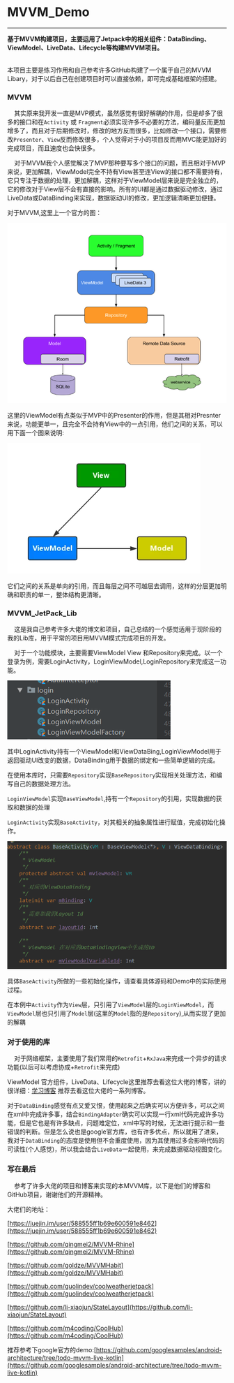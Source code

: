 # MVVM_Demo

----------

**基于MVVM构建项目，主要运用了Jetpack中的相关组件：DataBinding、ViewModel、LiveData、Lifecycle等构建MVVM项目。** </br>

</br> 
本项目主要是练习作用和自己参考许多GitHub构建了一个属于自己的MVVM Libary，对于以后自己在创建项目时可以直接依赖，即可完成基础框架的搭建。

</br>

### MVVM ###



   &nbsp;&nbsp;&nbsp;&nbsp;其实原来我开发一直是MVP模式，虽然感觉有很好解耦的作用，但是却多了很多的接口和在`Activity` 或 `Fragment`必须实现许多不必要的方法，编码量反而更加增多了，而且对于后期修改时，修改的地方反而很多，比如修改一个接口，需要修改`Presenter`、`View`反而修改很多，个人觉得对于小的项目反而用MVC能更加好的完成项目，而且速度也会快很多。
</br>

  &nbsp;&nbsp;&nbsp;&nbsp;对于MVVM我个人感觉解决了MVP那种要写多个接口的问题，而且相对于MVP来说，更加解耦，ViewModel完全不持有View甚至连View的接口都不需要持有，它只专注于数据的处理，更加解耦，这样对于ViewModel层来说是完全独立的，它的修改对于View层不会有直接的影响。所有的UI都是通过数据驱动修改，通过LiveData或DataBinding来实现，数据驱动UI的修改，更加逻辑清晰更加便捷。


   对于MVVM,这里上一个官方的图：


![](pic/mvvm_architecture.png)

 这里的ViewModel有点类似于MVP中的Presenter的作用，但是其相对Presnter来说，功能更单一，且完全不会持有View中的一点引用，他们之间的关系，可以用下面一个图来说明:

![](pic/struct.png)

它们之间的关系是单向的引用，而且每层之间不可越层去调用，这样的分层更加明确和职责的单一，整体结构更清晰。


### MVVM\_JetPack\_Lib ###

&nbsp;&nbsp;&nbsp;&nbsp;这是我自己参考许多大佬的博文和项目，自己总结的一个感觉适用于现阶段的我的Lib库，用于平常的项目用MVVM模式完成项目的开发。
	
&nbsp;&nbsp;&nbsp;&nbsp;对于一个功能模块，主要需要ViewModel View 和Repository来完成。以一个登录为例，需要LoginActivity，LoginViewModel,LoginRepository来完成这一功能。

![](pic/login.PNG)

其中LoginActivity持有一个ViewModel和ViewDataBing,LoginViewModel用于返回驱动UI改变的数据，DataBinding用于数据的绑定和一些简单逻辑的完成。

在使用本库时，只需要`Repository`实现`BaseRepository`实现相关处理方法，和编写自己的数据处理方法。

`LoginViewModel`实现`BaseViewModel`,持有一个`Repository`的引用，实现数据的获取和数据的处理


`LoginActivity`实现`BaseActivity`，对其相关的抽象属性进行赋值，完成初始化操作。

![](pic/LoginActivity.PNG)

具体`BaseActivity`所做的一些初始化操作，请查看具体源码和Demo中的实际使用过程。

在本例中`Activity`作为`View`层，只引用了`ViewModel`层的`LoginViewModel`，而`ViewModel`层也只引用了`Model`层(这里的`Model`指的是`Repository`),从而实现了更加的解耦

### 对于使用的库 ###

&nbsp;&nbsp;&nbsp;&nbsp;对于网络框架，主要使用了我们常用的`Retrofit`+`RxJava`来完成一个异步的请求功能(以后可以考虑协成+`Retrofit`来完成)

ViewModel 官方组件，LiveData、Lifecycle这里推荐去看这位大佬的博客，讲的很详细：[学习博客](https://juejin.im/post/5c53beaf51882562e27e5ad9) 推荐去看这位大佬的一系列博客。

对于`DataBinding`感觉有点又爱又恨，使用起来之后确实可以方便许多，可以之间在xml中完成许多事，结合`BindingAdapter`确实可以实现一行xml代码完成许多功能，但是它也是有许多缺点，问题难定位，xml中写的时候，无法进行提示和一些错误的判断。但是怎么说也是google官方库，也有许多优点，所以就用了进来，我对于`DataBinding`的态度是使用但不会重度使用，因为其使用过多会影响代码的可读性(个人感觉)，所以我会结合`LiveData`一起使用，来完成数据驱动视图变化。


### 写在最后 ###


&nbsp;&nbsp;&nbsp;&nbsp;参考了许多大佬的项目和博客来实现的本MVVM库，以下是他们的博客和GitHub项目，谢谢他们的开源精神。

大佬们的地址：

[https://juejin.im/user/588555ff1b69e600591e8462](https://juejin.im/user/588555ff1b69e600591e8462)


[https://github.com/qingmei2/MVVM-Rhine](https://github.com/qingmei2/MVVM-Rhine)


[https://github.com/goldze/MVVMHabit](https://github.com/goldze/MVVMHabit)


[https://github.com/guolindev/coolweatherjetpack](https://github.com/guolindev/coolweatherjetpack)

[https://github.com/li-xiaojun/StateLayout](https://github.com/li-xiaojun/StateLayout)

[https://github.com/m4coding/CoolHub](https://github.com/m4coding/CoolHub)

推荐参考下google官方的demo:[https://github.com/googlesamples/android-architecture/tree/todo-mvvm-live-kotlin](https://github.com/googlesamples/android-architecture/tree/todo-mvvm-live-kotlin)



